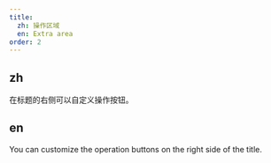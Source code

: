 ```yaml
---
title:
  zh: 操作区域
  en: Extra area
order: 2
---
```


## zh

在标题的右侧可以自定义操作按钮。

## en

You can customize the operation buttons on the right side of the title.
